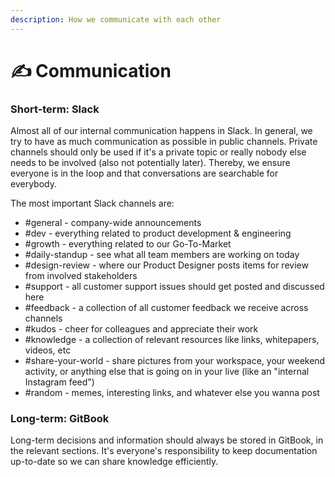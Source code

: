 ```yaml
---
description: How we communicate with each other
---
```


# ✍ Communication

### Short-term: Slack

Almost all of our internal communication happens in Slack. In general, we try to have as much communication as possible in public channels. Private channels should only be used if it's a private topic or really nobody else needs to be involved (also not potentially later). Thereby, we ensure everyone is in the loop and that conversations are searchable for everybody.&#x20;

The most important Slack channels are:

* \#general - company-wide announcements
* \#dev - everything related to product development & engineering
* \#growth - everything related to our Go-To-Market
* \#daily-standup - see what all team members are working on today
* \#design-review - where our Product Designer posts items for review from involved stakeholders
* \#support - all customer support issues should get posted and discussed here
* \#feedback - a collection of all customer feedback we receive across channels
* \#kudos - cheer for colleagues and appreciate their work
* \#knowledge - a collection of relevant resources like links, whitepapers, videos, etc
* \#share-your-world - share pictures from your workspace, your weekend activity, or anything else that is going on in your live (like an "internal Instagram feed")
* \#random - memes, interesting links, and whatever else you wanna post

### Long-term: GitBook

Long-term decisions and information should always be stored in GitBook, in the relevant sections. It's everyone's responsibility to keep documentation up-to-date so we can share knowledge efficiently.&#x20;

